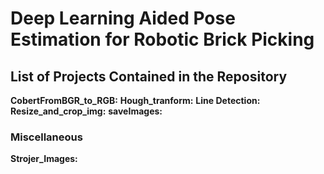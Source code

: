 # Deep Learning Aided Pose Estimation for Robotic Brick Picking

## List of Projects Contained in the Repository

**CobertFromBGR_to_RGB:**
**Hough_tranform:**
**Line Detection:**
**Resize_and_crop_img:**
**saveImages:**

### Miscellaneous
**Strojer_Images:**
